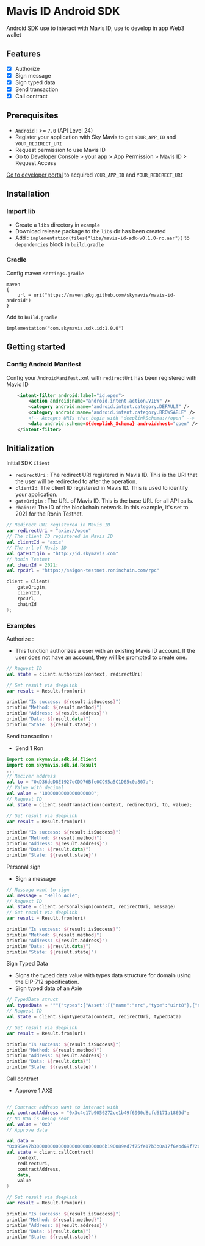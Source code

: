 # Mavis ID Android SDK

Android SDK use to interact with Mavis ID, use to develop in app Web3 wallet

## Features

- [x] Authorize
- [x] Sign message
- [x] Sign typed data
- [x] Send transaction
- [x] Call contract

## Prerequisites

- `Android` : >= `7.0` (API Level 24)
- Register your application with Sky Mavis to get `YOUR_APP_ID` and `YOUR_REDIRECT_URI`
- Request permission to use Mavis ID
- Go to Developer Console > your app > App Permission > Mavis ID > Request Access

[Go to developer portal](https://developers.skymavis.com/) to acquired `YOUR_APP_ID` and `YOUR_REDIRECT_URI`

## Installation

### Import lib

- Create a `libs` directory in `example`
- Download release package to the `libs` dir has been created
- Add : `implementation(files("libs/mavis-id-sdk-v0.1.0-rc.aar"))` to `dependencies` block in `build.gradle`

### Gradle

Config maven `settings.gradle`

```
maven
{
    url = uri("https://maven.pkg.github.com/skymavis/mavis-id-android")
}
```

Add to `build.gradle`

```
implementation("com.skymavis.sdk.id:1.0.0")
```

## Getting started

### Config Android Manifest

Config your `AndroidManifest.xml` with `redirectUri` has been registered with Mavid ID

```xml
    <intent-filter android:label="id.open">
        <action android:name="android.intent.action.VIEW" />
        <category android:name="android.intent.category.DEFAULT" />
        <category android:name="android.intent.category.BROWSABLE" />
        <!-- Accepts URIs that begin with "deeplinkSchema://open” -->
        <data android:scheme=${deeplink_Schema} android:host="open" />
    </intent-filter>
```

## Initialization

Initial SDK `Client`

- `redirectUri` : The redirect URI registered in Mavis ID. This is the URI that the user will be redirected to after the operation.
- `clientId`: The client ID registered in Mavis ID. This is used to identify your application.
- `gateOrigin` : The URL of Mavis ID. This is the base URL for all API calls.
- `chainId`: The ID of the blockchain network. In this example, it's set to 2021 for the Ronin Testnet.

```kotlin
// Redirect URI registered in Mavis ID
var redirectUri = "axie://open"
// The client ID registered in Mavis ID
val clientId = "axie"
// The url of Mavis ID
val gateOrigin = "http://id.skymavis.com"
// Ronin Testnet
val chainId = 2021;
val rpcUrl = "https://saigon-testnet.roninchain.com/rpc"

client = Client(
    gateOrigin,
    clientId,
    rpcUrl,
    chainId
);
```

### Examples

Authorize :

- This function authorizes a user with an existing Mavis ID account. If the user does not have an account, they will be prompted to create one.

```kotlin
// Request ID
val state = client.authorize(context, redirectUri)

// Get result via deeplink
var result = Result.from(uri)

println("Is success: ${result.isSuccess}")
println("Method: ${result.method}")
println("Address: ${result.address}")
println("Data: ${result.data}")
println("State: ${result.state}")
```

Send transaction :

- Send 1 Ron

```kotlin
import com.skymavis.sdk.id.Client
import com.skymavis.sdk.id.Result
...
// Reciver address
val to = "0xD36deD8E1927dCDD76Bfe0CC95a5C1D65c0a807a";
// Value with decimal
val value = "1000000000000000000";
// Request ID
val state = client.sendTransaction(context, redirectUri, to, value);

// Get result via deeplink
var result = Result.from(uri)

println("Is success: ${result.isSuccess}")
println("Method: ${result.method}")
println("Address: ${result.address}")
println("Data: ${result.data}")
println("State: ${result.state}")
```

Personal sign

- Sign a message

```kotlin
// Message want to sign
val message = "Hello Axie";
// Request ID
val state = client.personalSign(context, redirectUri, message)
// Get result via deeplink
var result = Result.from(uri)

println("Is success: ${result.isSuccess}")
println("Method: ${result.method}")
println("Address: ${result.address}")
println("Data: ${result.data}")
println("State: ${result.state}")
```

Sign Typed Data

- Signs the typed data value with types data structure for domain using the EIP-712 specification.
- Sign typed data of an Axie

```kotlin
// TypedData struct
val typedData = """{"types":{"Asset":[{"name":"erc","type":"uint8"},{"name":"addr","type":"address"},{"name":"id","type":"uint256"},{"name":"quantity","type":"uint256"}],"Order":[{"name":"maker","type":"address"},{"name":"kind","type":"uint8"},{"name":"assets","type":"Asset[]"},{"name":"expiredAt","type":"uint256"},{"name":"paymentToken","type":"address"},{"name":"startedAt","type":"uint256"},{"name":"basePrice","type":"uint256"},{"name":"endedAt","type":"uint256"},{"name":"endedPrice","type":"uint256"},{"name":"expectedState","type":"uint256"},{"name":"nonce","type":"uint256"},{"name":"marketFeePercentage","type":"uint256"}],"EIP712Domain":[{"name":"name","type":"string"},{"name":"version","type":"string"},{"name":"chainId","type":"uint256"},{"name":"verifyingContract","type":"address"}]},"domain":{"name":"MarketGateway","version":"1","chainId":2021,"verifyingContract":"0xfff9ce5f71ca6178d3beecedb61e7eff1602950e"},"primaryType":"Order","message":{"maker":"0xd761024b4ef3336becd6e802884d0b986c29b35a","kind":"1","assets":[{"erc":"1","addr":"0x32950db2a7164ae833121501c797d79e7b79d74c","id":"2730069","quantity":"0"}],"expiredAt":"1721709637","paymentToken":"0xc99a6a985ed2cac1ef41640596c5a5f9f4e19ef5","startedAt":"1705984837","basePrice":"500000000000000000","endedAt":"0","endedPrice":"0","expectedState":"0","nonce":"0","marketFeePercentage":"425"}}""";
// Request ID
val state = client.signTypeData(context, redirectUri, typedData)

// Get result via deeplink
var result = Result.from(uri)

println("Is success: ${result.isSuccess}")
println("Method: ${result.method}")
println("Address: ${result.address}")
println("Data: ${result.data}")
println("State: ${result.state}")
```

Call contract

- Approve 1 AXS

```kotlin

// Contract address want to interact with
val contractAddress = "0x3c4e17b9056272ce1b49f6900d8cfd6171a1869d";
// No RON is being sent
val value = "0x0"
// Approve data

val data =
"0x095ea7b30000000000000000000000006b190089ed7f75fe17b3b0a17f6ebd69f72c3f630000000000000000000000000000000000000000000000000de0b6b3a7640000";// Request ID
val state = client.callContract(
    context,
    redirectUri,
    contractAddress,
    data,
    value
)

// Get result via deeplink
var result = Result.from(uri)

println("Is success: ${result.isSuccess}")
println("Method: ${result.method}")
println("Address: ${result.address}")
println("Data: ${result.data}")
println("State: ${result.state}")
```
